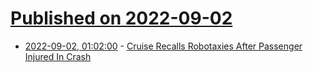# [Published on 2022-09-02](index.md)

* [2022-09-02, 01:02:00](https://tech.slashdot.org/story/22/09/01/2056220/cruise-recalls-robotaxies-after-passenger-injured-in-crash?utm_source=rss1.0mainlinkanon&utm_medium=feed) - [Cruise Recalls Robotaxies After Passenger Injured In Crash](https://tech.slashdot.org/story/22/09/01/2056220/cruise-recalls-robotaxies-after-passenger-injured-in-crash?utm_source=rss1.0mainlinkanon&utm_medium=feed)

